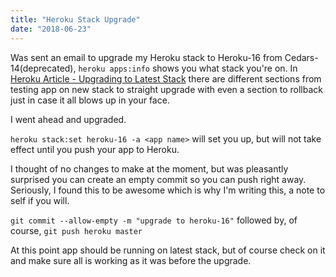 ```yaml
---
title: "Heroku Stack Upgrade"
date: "2018-06-23"
---
```


Was sent an email to upgrade my Heroku stack to Heroku-16 from Cedars-14(deprecated), `heroku apps:info` shows you what stack you're on. In [Heroku Article - Upgrading to Latest Stack](https://devcenter.heroku.com/articles/upgrading-to-the-latest-stack) there are different sections from testing app on new stack to straight upgrade with even a section to rollback just in case it all blows up in your face.

I went ahead and upgraded.

`heroku stack:set heroku-16 -a <app name>` will set you up, but will not take effect until you push your app to Heroku.

I thought of no changes to make at the moment, but was pleasantly surprised you can create an empty commit so you can push right away. Seriously, I found this to be awesome which is why I'm writing this, a note to self if you will.

`git commit --allow-empty -m "upgrade to heroku-16"` followed by, of course, `git push heroku master`

At this point app should be running on latest stack, but of course check on it and make sure all is working as it was before the upgrade.
